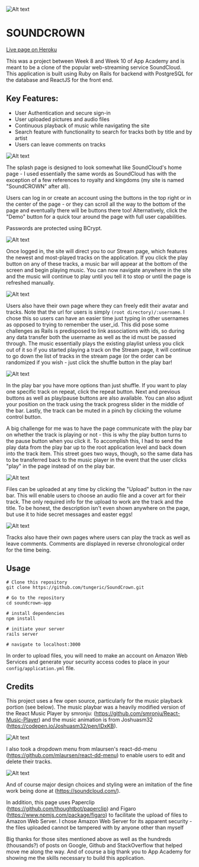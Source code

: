 ![Alt text](/app/assets/images/soundcrown-logo-wide.jpg "Logo")

# SOUNDCROWN

[Live page on Heroku](https://soundcrown.herokuapp.com)

This was a project between Week 8 and Week 10 of App Academy and is meant to be a clone of the popular web-streaming service SoundCloud. This application is built using Ruby on Rails for backend with PostgreSQL for the database and ReactJS for the front end.

## Key Features:

* User Authentication and secure sign-in
* User uploaded pictures and audio files
* Continuous playback of music while navigating the site
* Search feature with functionality to search for tracks both by title and by artist
* Users can leave comments on tracks

![Alt text](/app/assets/images/ss1.png "ss4")

The splash page is designed to look somewhat like SoundCloud's home page - I used essentially the same words as SoundCloud has with the exception of a few references to royalty and kingdoms (my site is named "SoundCROWN" after all).

Users can log in or create an account using the buttons in the top right or in the center of the page - or they can scroll all the way to the bottom of the page and eventually there will be buttons there too! Alternatively, click the "Demo" button for a quick tour around the page with full user capabilities.

Passwords are protected using BCrypt.

![Alt text](/app/assets/images/ss2.png "ss4")

Once logged in, the site will direct you to our Stream page, which features the newest and most-played tracks on the application. If you click the play button on any of these tracks, a music bar will appear at the bottom of the screen and begin playing music. You can now navigate anywhere in the site and the music will continue to play until you tell it to stop or until the page is refreshed manually.


![Alt text](/app/assets/images/ss3.png "ss4")

Users also have their own page where they can freely edit their avatar and tracks. Note that the url for users is simply `(root directory)/:username`. I chose this so users can have an easier time just typing in other usernames as opposed to trying to remember the user_id. This did pose some challenges as Rails is predisposed to link associations with ids, so during any data transfer both the username as well as the id must be passed through. The music essentially plays the existing playlist unless you click out of it so if you started playing a track on the Stream page, it will continue to go down the list of tracks in the stream page (or the order can be randomized if you wish - just click the shuffle button in the play bar!

![Alt text](/app/assets/images/ss4.png "ss4")

In the play bar you have more options than just shuffle. If you want to play one specific track on repeat, click the repeat button. Next and previous buttons as well as play/pause buttons are also available. You can also adjust your position on the track using the track progress slider in the middle of the bar. Lastly, the track can be muted in a pinch by clicking the volume control button.

A big challenge for me was to have the page communicate with the play bar on whether the track is playing or not - this is why the play button turns to the pause button when you click it. To accomplish this, I had to send the play data from the play bar up to the root application level and back down into the track item. This street goes two ways, though, so the same data has to be transferred back to the music player in the event that the user clicks "play" in the page instead of on the play bar.

![Alt text](/app/assets/images/ss6.png "ss4")

Files can be uploaded at any time by clicking the "Upload" button in the nav bar. This will enable users to choose an audio file and a cover art for their track. The only required info for the upload to work are the track and the title. To be honest, the description isn't even shown anywhere on the page, but use it to hide secret messages and easter eggs!

![Alt text](/app/assets/images/ss5.png "ss4")

Tracks also have their own pages where users can play the track as well as leave comments. Comments are displayed in reverse chronological order for the time being.

## Usage

```
# Clone this repository
git clone https://github.com/tungeric/SoundCrown.git

# Go to the repository
cd soundcrown-app

# install dependencies
npm install

# initiate your server
rails server

# navigate to localhost:3000
```
In order to upload files, you will need to make an account on Amazon Web Services and generate your security access codes to place in your `config/application.yml` file.

## Credits

This project uses a few open source, particularly for the music playback portion (see below). The music playbar was a heavily modified version of the React Music Player by smronju: (https://github.com/smronju/React-Music-Player) and the music animation is from Joshuasm32 (https://codepen.io/Joshuasm32/pen/IDxKB).

![Alt text](/app/assets/images/ss4.png "ss4")

I also took a dropdown menu from mlaursen's react-dd-menu (https://github.com/mlaursen/react-dd-menu) to enable users to edit and delete their tracks.

![Alt text](/app/assets/images/ss8.png "ss4")

 And of course major design choices and styling were an imitation of the fine work being done at (https://soundcloud.com/).

In addition, this page uses Paperclip (https://github.com/thoughtbot/paperclip) and Figaro (https://www.npmjs.com/package/figaro) to facilitate the upload of files to Amazon Web Server. I chose Amazon Web Server for its apparent security - the files uploaded cannot be tampered with by anyone other than myself

Big thanks for those sites mentioned above as well as the hundreds (thousands?) of posts on Google, Github and StackOverflow that helped move me along the way. And of course a big thank you to App Academy for showing me the skills necessary to build this application.
